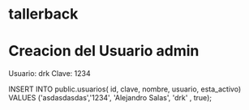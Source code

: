 # tallerback

# Creacion del Usuario admin

Usuario: drk
Clave: 1234


INSERT INTO public.usuarios(
	id, clave, nombre, usuario, esta_activo)
	VALUES ('asdasdasdas','1234', 'Alejandro Salas', 'drk' , true);
  
  
